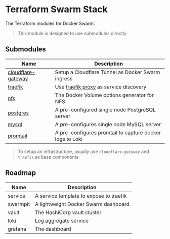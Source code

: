 Terraform Swarm Stack
===

The Terraform modules for Docker Swarm.

> This module is designed to use submodules directly

## Submodules

| Name                                              | Description                                                               |
|---------------------------------------------------|---------------------------------------------------------------------------|
| [cloudflare-gateway](/modules/cloudflare-gateway) | Setup a Cloudflare Tunnel as Docker Swarm ingress                         |
| [traefik](/modules/traefik)                       | Use [traefik proxy](https://doc.traefik.io/traefik/) as service discovery |
| [nfs](/modules/nfs)                               | The Docker Volume options generator for NFS                               |
| [postgres](/modules/postgres)                     | A pre-configured single node PostgreSQL server                            |
| [mysql](/modules/mysql)                           | A pre-configures single node MySQL server                                 |
| [promtail](/modules/promtail)                     | A pre-configures promtail to capture docker logs to Loki                  |

> To setup an infrastructure, usually use `cloudflare-gateway` and `traefik` as base components.

## Roadmap

| Name     | Description                             |
|----------|-----------------------------------------|
| service  | A service template to expose to traefik |
| swarmpit | A lightweight Docker Swarm dashboard    |
| vault    | The HashiCorp vault cluster             |
| loki     | Log aggregate service                   |
| grafana  | The dashboard                           |
